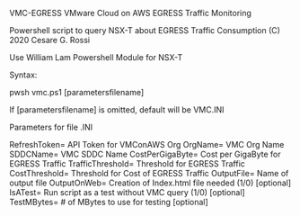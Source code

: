 VMC-EGRESS
VMware Cloud on AWS EGRESS Traffic Monitoring

Powershell script to query NSX-T about EGRESS Traffic Consumption
(C) 2020 Cesare G. Rossi

Use William Lam Powershell Module for NSX-T

Syntax:

pwsh vmc.ps1 [parametersfilename]

If [parametersfilename] is omitted, default will be VMC.INI

Parameters for file .INI

RefreshToken= API Token for VMConAWS Org
OrgName= VMC Org Name
SDDCName= VMC SDDC Name
CostPerGigaByte= Cost per GigaByte for EGRESS Traffic
TrafficThreshold= Threshold for EGRESS Traffic
CostThreshold= Threshold for Cost of EGRESS Traffic
OutputFile= Name of output file
OutputOnWeb= Creation of Index.html file needed (1/0) [optional]
IsATest= Run script as a test without VMC query (1/0) [optional]
TestMBytes= # of MBytes to use for testing [optional]

